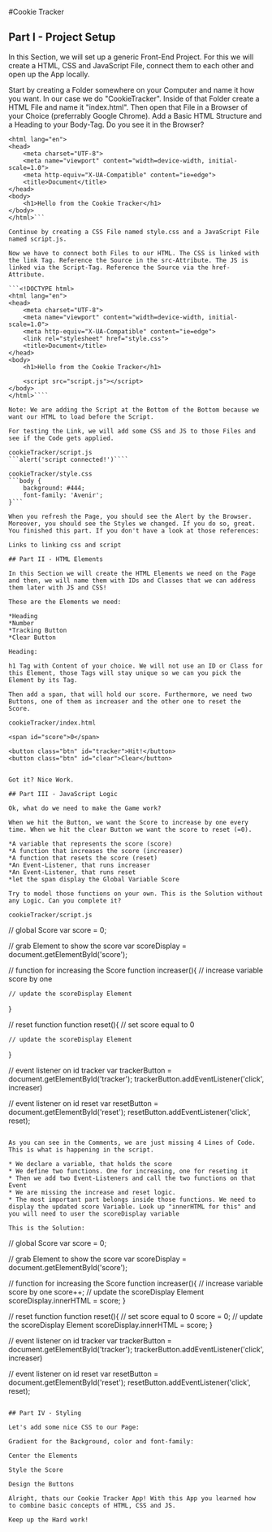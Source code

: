 #Cookie Tracker

## Part I - Project Setup

In this Section, we will set up a generic Front-End Project. For this we will create a HTML, CSS and JavaScript File, connect them to each other and open up the App locally.

Start by creating a Folder somewhere on your Computer and name it how you want. In our case we do "CookieTracker". Inside of that Folder create a HTML File and name it "index.html". Then open that File in a Browser of your Choice (preferrably Google Chrome). Add a Basic HTML Structure and a Heading to your Body-Tag. Do you see it in the Browser? 


```<!DOCTYPE html>
<html lang="en">
<head>
    <meta charset="UTF-8">
    <meta name="viewport" content="width=device-width, initial-scale=1.0">
    <meta http-equiv="X-UA-Compatible" content="ie=edge">
    <title>Document</title>
</head>
<body>
    <h1>Hello from the Cookie Tracker</h1>
</body>
</html>```

Continue by creating a CSS File named style.css and a JavaScript File named script.js.

Now we have to connect both Files to our HTML. The CSS is linked with the link Tag. Reference the Source in the src-Attribute. The JS is linked via the Script-Tag. Reference the Source via the href-Attribute.

```<!DOCTYPE html>
<html lang="en">
<head>
    <meta charset="UTF-8">
    <meta name="viewport" content="width=device-width, initial-scale=1.0">
    <meta http-equiv="X-UA-Compatible" content="ie=edge">
    <link rel="stylesheet" href="style.css">
    <title>Document</title>
</head>
<body>
    <h1>Hello from the Cookie Tracker</h1>

    <script src="script.js"></script>
</body>
</html>````

Note: We are adding the Script at the Bottom of the Bottom because we want our HTML to load before the Script.

For testing the Link, we will add some CSS and JS to those Files and see if the Code gets applied.

cookieTracker/script.js
```alert('script connected!')````

cookieTracker/style.css
```body {
    background: #444;
    font-family: 'Avenir';
}```

When you refresh the Page, you should see the Alert by the Browser. Moreover, you should see the Styles we changed. If you do so, great. You finished this part. If you don't have a look at those references:

Links to linking css and script

## Part II - HTML Elements

In this Section we will create the HTML Elements we need on the Page and then, we will name them with IDs and Classes that we can address them later with JS and CSS!

These are the Elements we need: 

*Heading
*Number
*Tracking Button
*Clear Button

Heading: 

h1 Tag with Content of your choice. We will not use an ID or Class for this Element, those Tags will stay unique so we can you pick the Element by its Tag.

Then add a span, that will hold our score. Furthermore, we need two Buttons, one of them as increaser and the other one to reset the Score.

cookieTracker/index.html
```
    <span id="score">0</span>

    <button class="btn" id="tracker">Hit!</button>
    <button class="btn" id="clear">Clear</button>
```

Got it? Nice Work.

## Part III - JavaScript Logic

Ok, what do we need to make the Game work?

When we hit the Button, we want the Score to increase by one every time. When we hit the clear Button we want the score to reset (=0).

*A variable that represents the score (score)
*A function that increases the score (increaser)
*A function that resets the score (reset)
*An Event-Listener, that runs increaser
*An Event-Listener, that runs reset
*let the span display the Global Variable Score

Try to model those functions on your own. This is the Solution without any Logic. Can you complete it?

cookieTracker/script.js
```
// global Score 
var score = 0;

// grab Element to show the score
var scoreDisplay = document.getElementById('score');


// function for increasing the Score
function increaser(){
    // increase variable score by one

    // update the scoreDisplay Element
    
}

// reset function
function reset(){
    // set score equal to 0

    // update the scoreDisplay Element

}

// event listener on id tracker
var trackerButton = document.getElementById('tracker');
trackerButton.addEventListener('click', increaser)

// event listener on id reset
var resetButton = document.getElementById('reset');
resetButton.addEventListener('click', reset);
```

As you can see in the Comments, we are just missing 4 Lines of Code.
This is what is happening in the script. 

* We declare a variable, that holds the score
* We define two functions. One for increasing, one for reseting it
* Then we add two Event-Listeners and call the two functions on that Event
* We are missing the increase and reset logic. 
* The most important part belongs inside those functions. We need to display the updated score Variable. Look up "innerHTML for this" and you will need to user the scoreDisplay variable

This is the Solution:

```
// global Score 
var score = 0;

// grab Element to show the score
var scoreDisplay = document.getElementById('score');


// function for increasing the Score
function increaser(){
    // increase variable score by one
    score++;
    // update the scoreDisplay Element
    scoreDisplay.innerHTML = score;
}

// reset function
function reset(){
    // set score equal to 0
    score = 0;
    // update the scoreDisplay Element
    scoreDisplay.innerHTML = score;
}

// event listener on id tracker
var trackerButton = document.getElementById('tracker');
trackerButton.addEventListener('click', increaser)

// event listener on id reset
var resetButton = document.getElementById('reset');
resetButton.addEventListener('click', reset);
```

## Part IV - Styling

Let's add some nice CSS to our Page:

Gradient for the Background, color and font-family:

Center the Elements

Style the Score

Design the Buttons

Alright, thats our Cookie Tracker App! With this App you learned how to combine basic concepts of HTML, CSS and JS.

Keep up the Hard work!




